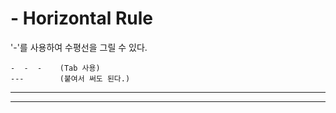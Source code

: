 # - Horizontal Rule

'-'를 사용하여 수평선을 그릴 수 있다.
```
-  -  -    (Tab 사용)
---        (붙여서 써도 된다.)
```

-  -  -
---
